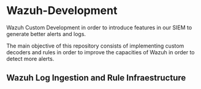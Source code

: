 # Wazuh-Development
Wazuh Custom Development in order to introduce features in our SIEM to generate better alerts and logs.

The main objective of this repository consists of implementing custom decoders and rules in order to improve the capacities of Wazuh in order to detect more alerts.

## Wazuh Log Ingestion and Rule Infraestructure
